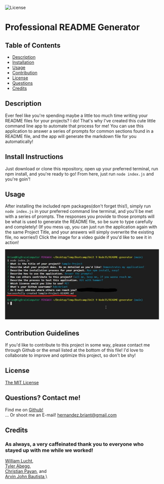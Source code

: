 
![License](https://img.shields.io/badge/license-MIT-blue)

# Professional README Generator 

## Table of Contents
- [Description](#Description)
- [Installation](#Install-Instructions)
- [Usage](#Usage)
- [Contribution](#Contribution-Guidelines)
- [License](#License)
- [Questions](#Questions?-Contact-Me!)
- [Credits](#Credits)

## Description
Ever feel like you're spending maybe a little too much time writing your README files for your projects?
I do! That's why I've created this cute little command line app to automate that process for me!
You can use this application to answer a series of prompts for common sections found in a README file,
and the app will generate the markdown file for you automatically!
  
## Install Instructions  
Just download or clone this repository, open up your preferred terminal, run npm install, and you're ready to go!
From here, just run `node index.js` and you're goin'!
  
## Usage  
After installing the included npm packages(don't forget this!), simply run `node index.js` in your preferred command line terminal,
and you'll be met with a series of prompts. The responses you provide to those prompts will be what is used to generate the README
file, so be sure to type carefully and completely!
(If you mess up, you can just run the application again with the same Project Title, and your answers will simply overwrite the
existing file, no worries!)
Click the image for a video guide if you'd like to see it in action!

[![Demonstration of App usage](./assets/images/sampleimg.jpg)](https://youtu.be/nafN8PmA6A0)

  
## Contribution Guidelines  
If you'd like to contribute to this project in some way, please contact me through Github or the email listed at the bottom 
of this file! I'd love to collaborate to improve and optimize this project, so don't be shy!

## License 
[The MIT License](https://opensource.org/licenses/MIT)

## Questions? Contact me!
Find me on [Github!](https://github.com/hdezbriant)  
... Or shoot me an E-mail! <hernandez.briant@gmail.com>  

## Credits
### As always, a very caffeinated thank you to everyone who stayed up with me while we worked!    
[William Lucht](https://github.com/d606n6k),\
[Tyler Abegg](https://github.com/UnDuhDuhSea),\
[Christian Payan](https://github.com/chrispayan), and\
[Arvin John Bautista](https://github.com/irvinek01),\
